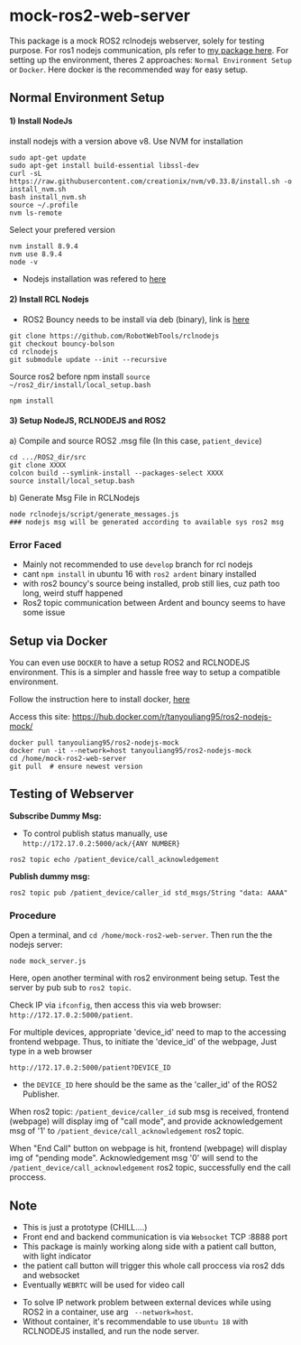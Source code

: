# mock-ros2-web-server
This package is a mock ROS2 rclnodejs webserver, solely for testing purpose. For ros1 nodejs communication, pls refer to [my package here](https://github.com/tanyouliang95/WebPlaneVisualizer). For setting up the environment, theres 2 approaches: `Normal Environment Setup` or `Docker`. Here docker is the recommended way for easy setup.

## Normal Environment Setup

#### 1) Install NodeJs
install nodejs with a version above v8. Use NVM for installation

```
sudo apt-get update
sudo apt-get install build-essential libssl-dev
curl -sL https://raw.githubusercontent.com/creationix/nvm/v0.33.8/install.sh -o install_nvm.sh
bash install_nvm.sh
source ~/.profile
nvm ls-remote
```

Select your prefered version
```
nvm install 8.9.4
nvm use 8.9.4
node -v
```

* Nodejs installation was refered to [here](https://www.digitalocean.com/community/tutorials/how-to-install-node-js-on-ubuntu-16-04)


#### 2) Install RCL Nodejs

* ROS2 Bouncy needs to be install via deb (binary), link is [here](https://index.ros.org/doc/ros2/Linux-Install-Debians/)

```
git clone https://github.com/RobotWebTools/rclnodejs
git checkout bouncy-bolson
cd rclnodejs
git submodule update --init --recursive
```

Source ros2 before npm install `source ~/ros2_dir/install/local_setup.bash`

```
npm install
```

#### 3) Setup NodeJS, RCLNODEJS and ROS2

a) Compile and source ROS2 .msg file  (In this case, `patient_device`)
```
cd .../ROS2_dir/src
git clone XXXX
colcon build --symlink-install --packages-select XXXX
source install/local_setup.bash
```

b) Generate Msg File in RCLNodejs
```
node rclnodejs/script/generate_messages.js 
### nodejs msg will be generated according to available sys ros2 msg
```

### Error Faced

* Mainly not recommended to use `develop` branch for rcl nodejs
* cant `npm install` in ubuntu 16 with `ros2 ardent` binary installed
* with ros2 bouncy's source being installed, prob still lies, cuz path too long, weird stuff happened
* Ros2 topic communication between Ardent and bouncy seems to have some issue


## Setup via Docker

You can even use `DOCKER` to have a setup ROS2 and RCLNODEJS environment. This is a simpler and hassle free way to setup a compatible environment.

Follow the instruction here to install docker, [here](https://www.digitalocean.com/community/tutorials/how-to-install-and-use-docker-on-ubuntu-16-04)

Access this site: https://hub.docker.com/r/tanyouliang95/ros2-nodejs-mock/

```
docker pull tanyouliang95/ros2-nodejs-mock
docker run -it --network=host tanyouliang95/ros2-nodejs-mock
cd /home/mock-ros2-web-server
git pull  # ensure newest version
```


## Testing of Webserver

**Subscribe Dummy Msg:**

- To control publish status manually, use `http://172.17.0.2:5000/ack/{ANY NUMBER}`


```
ros2 topic echo /patient_device/call_acknowledgement
```

**Publish dummy msg:**

```
ros2 topic pub /patient_device/caller_id std_msgs/String "data: AAAA"
```

### Procedure

Open a terminal, and `cd /home/mock-ros2-web-server`. Then run the the nodejs server:

```
node mock_server.js
```

Here, open another terminal with ros2 environment being setup. Test the server by pub sub to `ros2 topic`. 

Check IP via `ifconfig`, then access this via web browser:  `http://172.17.0.2:5000/patient`. 

For multiple devices, appropriate 'device_id' need to map to the accessing frontend webpage. Thus, to initiate the 'device_id' of the webpage, Just type in a web browser

```http://172.17.0.2:5000/patient?DEVICE_ID```
* the `DEVICE_ID` here should be the same as the 'caller_id' of the ROS2 Publisher.

When ros2 topic: `/patient_device/caller_id` sub msg is received, frontend (webpage) will display img of "call mode", and provide acknowledgement msg of '1' to `/patient_device/call_acknowledgement` ros2 topic.

When "End Call" button on webpage is hit, frontend (webpage) will display img of "pending mode". Acknowledgement msg '0' will send to the `/patient_device/call_acknowledgement` ros2 topic, successfully end the call proccess.



## Note

- This is just a prototype (CHILL....)
- Front end and backend communication is via `Websocket` TCP :8888 port
- This package is mainly working along side with a patient call button, with light indicator
- the patient call button will trigger this whole call proccess via ros2 dds and websocket
- Eventually `WEBRTC` will be used for video call

* To solve IP network problem between external devices while using ROS2 in a container, use arg ` --network=host`.
* Without container, it's recommendable to use `Ubuntu 18` with RCLNODEJS installed, and run the node server.



